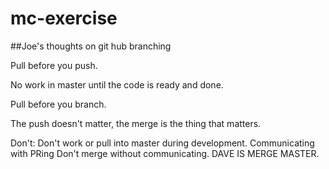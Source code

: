 # mc-exercise

##Joe's thoughts on git hub branching

Pull before you push.

No work in master until the code is ready and done.

Pull before you branch.

The push doesn't matter, the merge is the thing that matters.

Don't:
Don't work or pull into master during development.
Communicating with PRing
Don't merge without communicating. DAVE IS MERGE MASTER.
